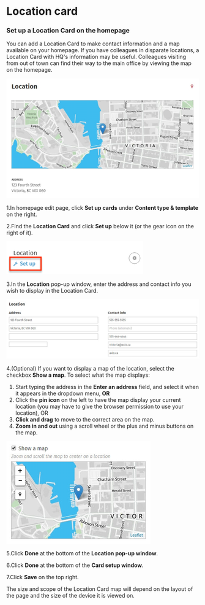 # Location card

### Set up a Location Card on the homepage

You can add a Location Card to make contact information and a map available on your homepage. If you have colleagues in disparate locations, a Location Card with HQ's information may be useful. Colleagues visiting from out of town can find their way to the main office by viewing the map on the homepage.  


![](../../../../.gitbook/assets/1%20%2831%29.jpg)



1.In homepage edit page, click **Set up cards** under **Content type & template** on the right.

2.Find the **Location Card** and click **Set up** below it \(or the gear icon on the right of it\).

![](../../../../.gitbook/assets/2%20%2857%29.png)

3.In the **Location** pop-up window, enter the address and contact info you wish to display in the Location Card.

![](../../../../.gitbook/assets/5%20%2810%29.jpg)



4.\(Optional\) If you want to display a map of the location, select the checkbox **Show a map**. To select what the map displays:

1. Start typing the address in the **Enter an address** field, and select it when it appears in the dropdown menu, **OR**
2. Click the **pin icon** on the left to have the map display your current location \(you may have to give the browser permission to use your location\), OR
3. **Click and drag** to move to the correct area on the map.
4. **Zoom in and out** using a scroll wheel or the plus and minus buttons on the map. 

![](../../../../.gitbook/assets/4%20%2812%29.jpg)

5.Click **Done** at the bottom of the **Location pop-up window**.

6.Click **Done** at the bottom of the **Card setup window**.

7.Click **Save** on the top right.

The size and scope of the Location Card map will depend on the layout of the page and the size of the device it is viewed on.

  


